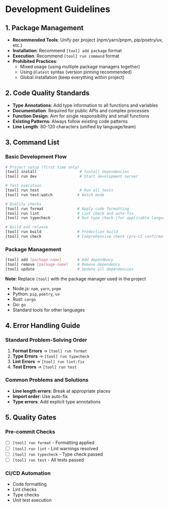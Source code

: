 # Development Guidelines

## 1. Package Management
- **Recommended Tools**: Unify per project (npm/yarn/pnpm, pip/poetry/uv, etc.)
- **Installation**: Recommend `[tool] add package` format
- **Execution**: Recommend `[tool] run command` format
- **Prohibited Practices**: 
  - Mixed usage (using multiple package managers together)
  - Using `@latest` syntax (version pinning recommended)
  - Global installation (keep everything within project)

## 2. Code Quality Standards
- **Type Annotations**: Add type information to all functions and variables
- **Documentation**: Required for public APIs and complex processes
- **Function Design**: Aim for single responsibility and small functions
- **Existing Patterns**: Always follow existing code patterns
- **Line Length**: 80-120 characters (unified by language/team)

## 3. Command List

### Basic Development Flow
```bash
# Project setup (first time only)
[tool] install                   # Install dependencies
[tool] run dev                   # Start development server

# Test execution
[tool] run test                  # Run all tests
[tool] run test:watch           # Watch mode

# Quality checks
[tool] run format               # Apply code formatting
[tool] run lint                 # Lint check and auto-fix
[tool] run typecheck            # Run type check (for applicable languages)

# Build and release
[tool] run build                # Production build
[tool] run check                # Comprehensive check (pre-CI confirmation)
```

### Package Management
```bash
[tool] add [package-name]       # Add dependency
[tool] remove [package-name]    # Remove dependency
[tool] update                   # Update all dependencies
```

**Note**: Replace `[tool]` with the package manager used in the project
- Node.js: `npm`, `yarn`, `pnpm`
- Python: `pip`, `poetry`, `uv`
- Rust: `cargo`
- Go: `go`
- Standard tools for other languages

## 4. Error Handling Guide

### Standard Problem-Solving Order
1. **Format Errors** → `[tool] run format`
2. **Type Errors** → `[tool] run typecheck`
3. **Lint Errors** → `[tool] run lint:fix`
4. **Test Errors** → `[tool] run test`

### Common Problems and Solutions
- **Line length errors**: Break at appropriate places
- **Import order**: Use auto-fix
- **Type errors**: Add explicit type annotations

## 5. Quality Gates

### Pre-commit Checks
- [ ] `[tool] run format` - Formatting applied
- [ ] `[tool] run lint` - Lint warnings resolved
- [ ] `[tool] run typecheck` - Type check passed
- [ ] `[tool] run test` - All tests passed

### CI/CD Automation
- Code formatting
- Lint checks
- Type checks
- Unit test execution